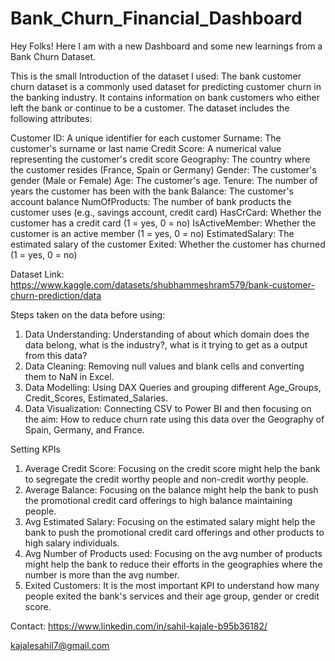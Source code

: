 # Bank_Churn_Financial_Dashboard

Hey Folks! Here I am with a new Dashboard and some new learnings from a Bank Churn Dataset.

This is the small Introduction of the dataset I used:
The bank customer churn dataset is a commonly used dataset for predicting customer churn in the banking industry. It contains information on bank customers who either left the bank or continue to be a customer. The dataset includes the following attributes:


Customer ID: A unique identifier for each customer
Surname: The customer's surname or last name
Credit Score: A numerical value representing the customer's credit score
Geography: The country where the customer resides (France, Spain or Germany)
Gender: The customer's gender (Male or Female)
Age: The customer's age.
Tenure: The number of years the customer has been with the bank
Balance: The customer's account balance
NumOfProducts: The number of bank products the customer uses (e.g., savings account, credit card)
HasCrCard: Whether the customer has a credit card (1 = yes, 0 = no)
IsActiveMember: Whether the customer is an active member (1 = yes, 0 = no)
EstimatedSalary: The estimated salary of the customer
Exited: Whether the customer has churned (1 = yes, 0 = no)

Dataset Link: https://www.kaggle.com/datasets/shubhammeshram579/bank-customer-churn-prediction/data

Steps taken on the data before using:

1. Data Understanding: Understanding of about which domain does the data belong, what is the industry?, what is it trying to get as a output from this data?
2. Data Cleaning: Removing null values and blank cells and converting them to NaN in Excel.
3. Data Modelling: Using DAX Queries and grouping different Age_Groups, Credit_Scores, Estimated_Salaries.
4. Data Visualization: Connecting CSV to Power BI and then focusing on the aim: How to reduce churn rate using this data over the Geography of Spain, Germany, and France.


Setting KPIs

1. Average Credit Score: Focusing on the credit score might help the bank to segregate the credit worthy people and non-credit worthy people.
2. Average Balance: Focusing on the balance might help the bank to push the promotional credit card offerings to high balance maintaining people.
3. Avg Estimated Salary: Focusing on the estimated salary might help the bank to push the promotional credit card offerings and other products to high salary individuals.
4. Avg Number of Products used: Focusing on the avg number of products might help the bank to reduce their efforts in the geographies where the number is more than the avg number.
5. Exited Customers: It is the most important KPI to understand how many people exited the bank's services and their age group, gender or credit score.


Contact: https://www.linkedin.com/in/sahil-kajale-b95b36182/

kajalesahil7@gmail.com
